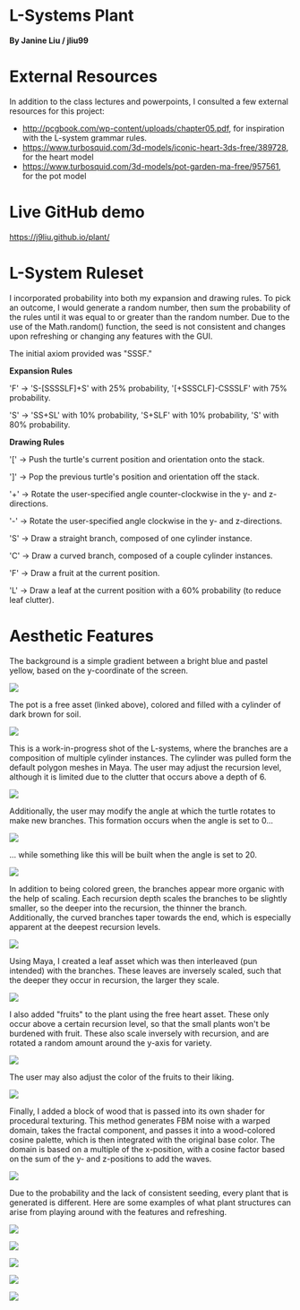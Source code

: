 # L-Systems Plant
**By Janine Liu / jliu99**

# External Resources

In addition to the class lectures and powerpoints, I consulted a few external resources for this project:
- http://pcgbook.com/wp-content/uploads/chapter05.pdf, for inspiration with the L-system grammar rules.
- https://www.turbosquid.com/3d-models/iconic-heart-3ds-free/389728, for the heart model
- https://www.turbosquid.com/3d-models/pot-garden-ma-free/957561, for the pot model

# Live GitHub demo
https://j9liu.github.io/plant/

# L-System Ruleset

I incorporated probability into both my expansion and drawing rules. To pick an outcome, I would generate a random number, then sum the probability of the rules until it was equal to or greater than the random number. Due to the use of the Math.random() function, the seed is not consistent and changes upon refreshing or changing any features with the GUI.

The initial axiom provided was "SSSF."

**Expansion Rules**

'F' -> 'S-[SSSSLF]+S' with 25% probability, '[+SSSCLF]-CSSSLF' with 75% probability.

'S' -> 'SS+SL' with 10% probability, 'S+SLF' with 10% probability, 'S' with 80% probability.

**Drawing Rules**

'[' -> Push the turtle's current position and orientation onto the stack.

']' -> Pop the previous turtle's position and orientation off the stack.

'+' -> Rotate the user-specified angle counter-clockwise in the y- and z-directions.

'-' -> Rotate the user-specified angle clockwise in the y- and z-directions.

'S' -> Draw a straight branch, composed of one cylinder instance.

'C' -> Draw a curved branch, composed of a couple cylinder instances.

'F' -> Draw a fruit at the current position.

'L' -> Draw a leaf at the current position with a 60% probability (to reduce leaf clutter).

# Aesthetic Features

The background is a simple gradient between a bright blue and pastel yellow, based on the y-coordinate of the screen.

![](background.png)

The pot is a free asset (linked above), colored and filled with a cylinder of dark brown for soil.

![](pot.png)

This is a work-in-progress shot of the L-systems, where the branches are a composition of multiple cylinder instances. The cylinder was pulled form the default polygon meshes in Maya. The user may adjust the recursion level, although it is limited due to the clutter that occurs above a depth of 6.

![](branches.png)

Additionally, the user may modify the angle at which the turtle rotates to make new branches. This formation occurs when the angle is set to 0...

![](angle0.png)

... while something like this will be built when the angle is set to 20.

![](angle20.png)

In addition to being colored green, the branches appear more organic with the help of scaling. Each recursion depth scales the branches to be slightly smaller, so the deeper into the recursion, the thinner the branch. Additionally, the curved branches taper towards the end, which is especially apparent at the deepest recursion levels.

![](scaling.png)

Using Maya, I created a leaf asset which was then interleaved (pun intended) with the branches. These leaves are inversely scaled, such that the deeper they occur in recursion, the larger they scale.

![](leaves.png)

I also added "fruits" to the plant using the free heart asset. These only occur above a certain recursion level, so that the small plants won't be burdened with fruit. These also scale inversely with recursion, and are rotated a random amount around the y-axis for variety.

![](hearts.png)

The user may also adjust the color of the fruits to their liking.

![](hearts2.png)

Finally, I added a block of wood that is passed into its own shader for procedural texturing. This method generates FBM noise with a warped domain, takes the fractal component, and passes it into a wood-colored cosine palette, which is then integrated with the original base color. The domain is based on a multiple of the x-position, with a cosine factor based on the sum of the y- and z-positions to add the waves.

![](wood.png)

Due to the probability and the lack of consistent seeding, every plant that is generated is different. Here are some examples of what plant structures can arise from playing around with the features and refreshing.

![](final.png)

![](final2.png)

![](final3.png)

![](final4.png)

![](final5.png)